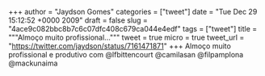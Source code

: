 
+++
author = "Jaydson Gomes"
categories = ["tweet"]
date = "Tue Dec 29 15:12:52 +0000 2009"
draft = false
slug = "4ace9c082bbc8b7c6c07dfc408c679ca044e4edf"
tags = ["tweet"]
title = """Almoço muito profissional..."""
tweet = true
micro = true
tweet_url = "https://twitter.com/jaydson/status/7161471871"
+++
Almoço muito profissional e produtivo com @lfbittencourt @camilasan @filpamplona  @mackunaima
